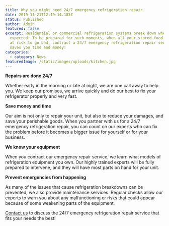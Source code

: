 ```yaml
---
title: Why you might need 24/7 emergency refrigeration repair
date: 2019-11-21T12:19:14.185Z
status: Published
author: Admin
featured: false
excerpt: Residential or commercial refrigeration systems break down when least
  expected. To be prepared for such moments, when all your stored food will be
  at risk to go bad, contract a 24/7 emergency refrigeration repair service. It
  saves you time and money!
categories:
  - category: News
featuredImage: /static/images/uploads/kitchen.jpg
---
```

**Repairs are done 24/7**

Whether early in the morning or late at night, we are one call away to help you. We keep our promises, we arrive quickly and do our best to fix your refrigerator properly and very fast.

**Save money and time**

Our aim is not only to repair your unit, but also to reduce your damages, and save your perishable goods. When you partner with us for a 24/7 emergency refrigeration repair, you can count on our experts who can fix the problem before it becomes a bigger issue for yourself or for your business.

**We know your equipment**

When you contract our emergency repair service, we learn what models of refrigeration equipment you own. Our highly trained experts will be fully prepared to intervene, and they will have most parts on hand for your unit.

**Prevent emergencies from happening**

As many of the issues that cause refrigeration breakdowns can be prevented, we also provide maintenance services. Regular checks allow our experts to warn you about any malfunctioning or risks that could appear because of some weakening parts of the equipment.

[Contact us](https://www.coast2coastrefrigeration.com/contact/) to discuss the 24/7 emergency refrigeration repair service that fits your needs the best!